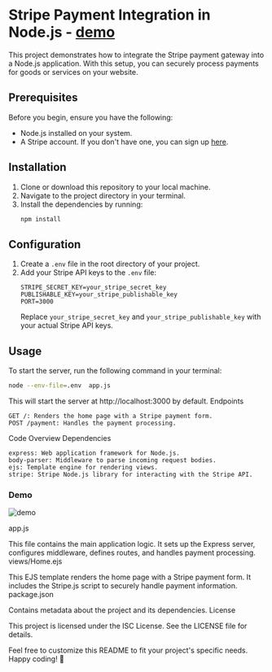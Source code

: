 # Stripe Payment Integration in Node.js - [demo](#preview)

This project demonstrates how to integrate the Stripe payment gateway into a Node.js application. With this setup, you can securely process payments for goods or services on your website.

## Prerequisites

Before you begin, ensure you have the following:

- Node.js installed on your system.
- A Stripe account. If you don't have one, you can sign up [here](https://dashboard.stripe.com/register).

## Installation

1. Clone or download this repository to your local machine.
2. Navigate to the project directory in your terminal.
3. Install the dependencies by running:
    ```bash
    npm install
    ```

## Configuration

1. Create a `.env` file in the root directory of your project.
2. Add your Stripe API keys to the `.env` file:
    ```plaintext
    STRIPE_SECRET_KEY=your_stripe_secret_key
    PUBLISHABLE_KEY=your_stripe_publishable_key
    PORT=3000
    ```
    Replace `your_stripe_secret_key` and `your_stripe_publishable_key` with your actual Stripe API keys.

## Usage

To start the server, run the following command in your terminal:

```bash
node --env-file=.env  app.js
```

This will start the server at http://localhost:3000 by default.
Endpoints

    GET /: Renders the home page with a Stripe payment form.
    POST /payment: Handles the payment processing.

Code Overview
Dependencies

    express: Web application framework for Node.js.
    body-parser: Middleware to parse incoming request bodies.
    ejs: Template engine for rendering views.
    stripe: Stripe Node.js library for interacting with the Stripe API.


### Demo
![demo](https://github.com/Ulisses22/stripe-pyment-in-nodejs/blob/main/586b36f9-8038-407b-a198-8049fcc8c5c2.gif)

app.js

This file contains the main application logic. It sets up the Express server, configures middleware, defines routes, and handles payment processing.
views/Home.ejs

This EJS template renders the home page with a Stripe payment form. It includes the Stripe.js script to securely handle payment information.
package.json

Contains metadata about the project and its dependencies.
License

This project is licensed under the ISC License. See the LICENSE file for details.

Feel free to customize this README to fit your project's specific needs. Happy coding! 🚀

